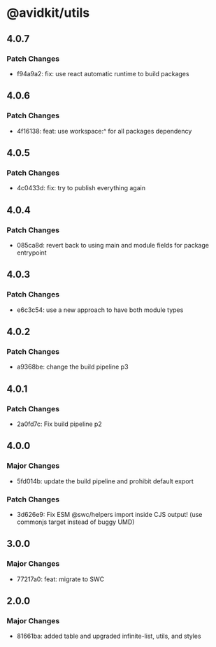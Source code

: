 # @avidkit/utils

## 4.0.7

### Patch Changes

- f94a9a2: fix: use react automatic runtime to build packages

## 4.0.6

### Patch Changes

- 4f16138: feat: use workspace:^ for all packages dependency

## 4.0.5

### Patch Changes

- 4c0433d: fix: try to publish everything again

## 4.0.4

### Patch Changes

- 085ca8d: revert back to using main and module fields for package entrypoint

## 4.0.3

### Patch Changes

- e6c3c54: use a new approach to have both module types

## 4.0.2

### Patch Changes

- a9368be: change the build pipeline p3

## 4.0.1

### Patch Changes

- 2a0fd7c: Fix build pipeline p2

## 4.0.0

### Major Changes

- 5fd014b: update the build pipeline and prohibit default export

### Patch Changes

- 3d626e9: Fix ESM @swc/helpers import inside CJS output! (use commonjs target instead of buggy UMD)

## 3.0.0

### Major Changes

- 77217a0: feat: migrate to SWC

## 2.0.0

### Major Changes

- 81661ba: added table and upgraded infinite-list, utils, and styles
